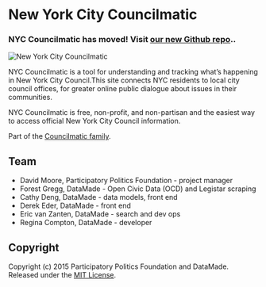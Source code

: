# New York City Councilmatic

### NYC Councilmatic has moved! Visit [our new Github repo](https://github.com/datamade/nyc-council-councilmatic)..

![New York City Councilmatic](https://www.councilmatic.org/images/nyc.jpg)

NYC Councilmatic is a tool for understanding and tracking what’s happening in New York City Council.This site connects NYC residents to local city council offices, for greater online public dialogue about issues in their communities.

NYC Councilmatic is free, non-profit, and non-partisan and the easiest way to access official New York City Council information.

Part of the [Councilmatic family](https://www.councilmatic.org/).

## Team

* David Moore, Participatory Politics Foundation - project manager
* Forest Gregg, DataMade - Open Civic Data (OCD) and Legistar scraping
* Cathy Deng, DataMade - data models, front end
* Derek Eder, DataMade - front end
* Eric van Zanten, DataMade - search and dev ops
* Regina Compton, DataMade - developer

## Copyright

Copyright (c) 2015 Participatory Politics Foundation and DataMade. Released under the [MIT License](https://github.com/datamade/nyc-councilmatic/blob/master/LICENSE).
